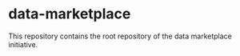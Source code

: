 # data-marketplace
This repository contains the root repository of the data marketplace initiative.
